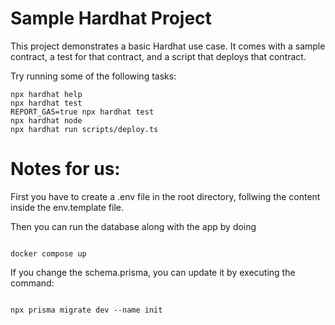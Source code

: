 # Sample Hardhat Project

This project demonstrates a basic Hardhat use case. It comes with a sample contract, a test for that contract, and a script that deploys that contract.

Try running some of the following tasks:

```shell
npx hardhat help
npx hardhat test
REPORT_GAS=true npx hardhat test
npx hardhat node
npx hardhat run scripts/deploy.ts
```

# Notes for us:
First you have to create a .env file in the root directory, follwing the content inside the env.template file.

Then you can run the database along with the app by doing

```

docker compose up

```

If you change the schema.prisma, you can update it by executing the command:

```

npx prisma migrate dev --name init

```